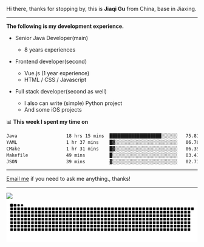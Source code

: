 Hi there, thanks for stopping by, this is **Jiaqi Gu** from China, base in Jiaxing.

---

**The following is my development experience.**

- Senior Java Developer(main)
  - 8 years experiences

- Frontend developer(second)
  - Vue.js (1 year experience)
  - HTML / CSS / Javascript
  
- Full stack developer(second as well)
  - I also can write (simple) Python project
  - And some iOS projects

📊 **This week I spent my time on**
<!--START_SECTION:waka-->

```txt
Java                  18 hrs 15 mins  ███████████████████░░░░░░   75.81 %
YAML                  1 hr 37 mins    █▓░░░░░░░░░░░░░░░░░░░░░░░   06.76 %
CMake                 1 hr 31 mins    █▓░░░░░░░░░░░░░░░░░░░░░░░   06.35 %
Makefile              49 mins         █░░░░░░░░░░░░░░░░░░░░░░░░   03.41 %
JSON                  39 mins         ▓░░░░░░░░░░░░░░░░░░░░░░░░   02.71 %
```

<!--END_SECTION:waka-->

---

[Email me](mailto:htk2klwgr@mozmail.com?subject=Hiring_from_GitHub) if you need to ask me anything., thanks!

---

![]( https://visitor-badge.glitch.me/badge?page_id=githubgujiaqi)
![]( https://github.com/droid-Q/droid-Q/raw/output/github-contribution-grid-snake.svg#gh-dark-mode-only)
